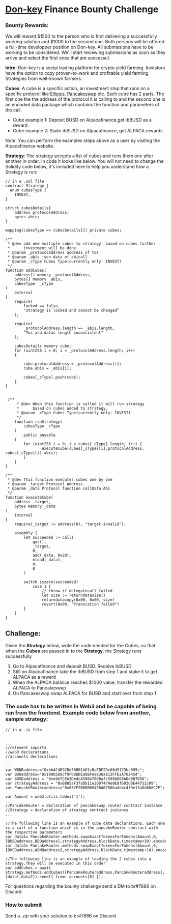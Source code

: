 # [Don-key](https://don-key.finance/) Finance Bounty Challenge

### Bounty Rewards: 
We will reward $1500 to the person who is first delivering a successfully working solution and $1000 to the second one. 
Both persons will be offered a full-time developoer position on Don-key.
All submissions have to be working to be considered. 
We'll start reviewing submissions as soon as they arrive and select the first ones that are successul.

**Intro**: Don-key is a social trading platform for crypto yield farming. Investors have the option to copy proven-to-work and profitable yield farming Strategies from well-known farmers. 

**Cubes**: A cube is a specific action, an investment step that runs on a specific protocol like [Ellipsis](https://www.ellipsis.finance/), [Pancakeswap](https://pancakeswap.finance/) etc. 
Each cube has 2 parts. The first one the the address of the protocol it is calling to and the second one is an encoded data package which contains the function and parameters of the call.

- Cube example 1: Deposit BUSD on Alpacafinance,get ibBUSD as a reward.
- Cube example 2: Stake ibBUSD  on Alpacafinance, get ALPACA rewards

Note: You can perform the examples steps above as a user by visiting the Alpacafinance website.

**Strategy**:
The strategy accepts a list of cubes and runs them one after another in order. 
In code it looks like below.
You will not need to change the Solidity code below, it's included here to help you understand how a Strategy is run:

    // in a .sol file
    contract Strategy {
      enum cubesType {
        INVEST, 
    }

    struct cubesDetails{
        address protocolAddress;
        bytes abis;
    }

    mapping(cubesType => cubesDetails[]) private cubes;

    /**
     * @dev add new multiple cubes to strategy, based on cubes further
     *      investment will be done.
     * @param _protocolAddress address of tos
     * @param _abis json data of abicall
     * @param _cType Cubes Type(currently only: INVEST)
     */
    function addCubes(
        address[] memory _protocolAddress,
        bytes[] memory _abis,
        cubesType  _cType
    )
        external
    {
        require(
            locked == false,
            "Strategy is locked and cannot be changed”
        );

        require(
            _protocolAddress.length == _abis.length,
            "Tos and datas length inconsistent"
        );

        cubesDetails memory cube;
        for (uint256 i = 0; i < _protocolAddress.length; i++)
        {
            
            cube.protocolAddress = _protocolAddress[i];
            cube.abis = _abis[i];

            cubes[_cType].push(cube);
        }
    }


     /**
         * @dev When this function is called it will run strategy
         *      based on cubes added to strategy.
         * @param _cType Cubes Type(currently only: INVEST)
         */
        function runStrategy(
            cubesType _cType
        )
            public payable
        {
            for (uint256 i = 0; i < cubes[_cType].length; i++) {
                    executeCube(cubes[_cType][i].protocolAddress, cubes[_cType][i].abis);
            }
        }
    }

    /**
     * @dev This function executes cubes one by one
     * @param _target Protocol Address
     * @param _data Protocol function callData Abi
     */
    function executeCube(
        address _target,
        bytes memory _data
    ) 
        internal 
    {
        require(_target != address(0), "target-invalid");

        assembly {
            let succeeded := call(
                gas(),
                _target,
                0,
                add(_data, 0x20),
                mload(_data),   
                0,
                0
            )

            switch iszero(succeeded)
                case 1 {
                    // throw if delegatecall failed
                    let size := returndatasize()
                    returndatacopy(0x00, 0x00, size)
                    revert(0x00, "Transcation failed")
            }
        }
    }


## Challenge: 
Given the **Strategy** below, write the code needed for the Cubes, so that when the **Cubes** are passed in to the **Strategy**, the Strategy runs successfully 
1. Go to Alpacafinance and deposit BUSD. Receive ibBUSD
2. Still on Alpacafinance take the ibBUSD from step 1 and stake it to get ALPACA as a reward
3. When the ALPACA balance reaches $1000 value, transfer the rewarded ALPACA to Pancakeswap
4. On Pancakeswap swap ALPACA for BUSD and start over from step 1

### The code has to be written in Web3 and be capable of being run from the frontend. Example code below from another, sample strategy:

    // in a .js file
    
 
    ...
    //relevent imports
    //web3 declerations
    //accounts declerations
    ...
    
    var WBNBaddress="0xbb4CdB9CBd36B01bD1cBaEBF2De08d9173bc095c";
    var BDOaddress="0x190b589cf9Fb8DDEabBFeae36a813FFb2A702454";
    var BUSDaddress = "0xe9e7CEA3DedcA5984780Bafc599bD69ADd087D56";
    var strategyAddress = "0xB885aF37aDb11e200747Ae9E8f693d0E44751c09";
    var PancakeRouteraddress="0x05fF2B0DB69458A0750badebc4f9e13aDd608C7F";
    
    var Amount = web3.utils.toWei('1');
    ...
    //PancakeRouter = declaration of pancakeswap router contract instance
    //Strategy = declaration of strategy contract instance
    ...
    
    //The following line is an example of cube data declarations. Each one is a call of a function which is in the pancakeRouter contract with the respective parameters
    var data1= PancakeRouter.methods.swapExactTokensForTokens(Amount,0,[BUSDaddress,BDOaddress],strategyAddress,blockData.timestamp+10).encodeABI();
    var data2= PancakeRouter.methods.swapExactTokensForTokens(Amount,0,[BUSDaddress,WBNBaddress],strategyAddress,blockData.timestamp+10).encodeABI();

    //The following line is an example of loading the 2 cubes into a strategy.They will be executed in this order
    var addCubes = await Strategy.methods.addCubes([PancakeRouteraddress,PancakeRouteraddress],[data1,data2]).send({ from: accounts[0] });

For questions regarding the bounty challenge send a DM to br#7886 on Discord

### How to submit
Send a .zip with your solution to br#7886 on Discord
